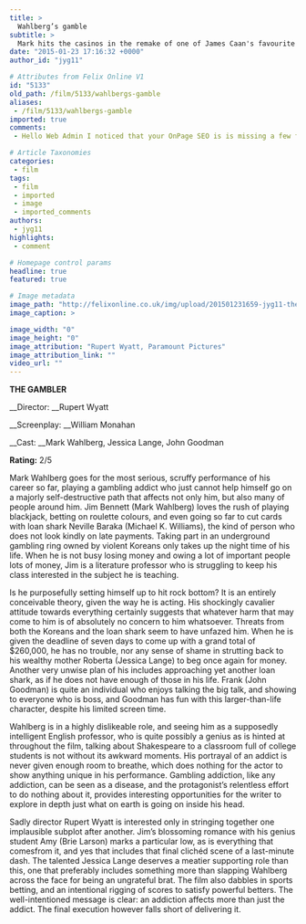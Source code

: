 ```yaml
---
title: >
  Wahlberg’s gamble
subtitle: >
  Mark hits the casinos in the remake of one of James Caan's favourite films
date: "2015-01-23 17:16:32 +0000"
author_id: "jyg11"

# Attributes from Felix Online V1
id: "5133"
old_path: /film/5133/wahlbergs-gamble
aliases:
 - /film/5133/wahlbergs-gamble
imported: true
comments:
 - Hello Web Admin I noticed that your OnPage SEO is is missing a few factors for one you do not use all three H tags in your post also I notice that you are not using bold or italics properly in your SEO optimization OnPage SEO means more now than ever since the new Google update Panda No longer are backlinks and simply pinging or sending out a RSS feed the key to getting Google PageRank or Alexa Rankings You now NEED OnPage SEO So what is good OnPage SEOFirst your keyword must appear in the titleThen it must appear in the URLYou have to optimize your keyword and make sure that it has a nice keyword density of 35 in your article with relevant LSI Latent Semantic Indexing Then you should spread all H1H2H3 tags in your articleYour Keyword should appear in your first paragraph and in the last sentence of the page You should have relevant usage of Bold and italics of your keywordThere should be one internal link to a page on your blog and you should have one image with an alt tag that has y

# Article Taxonomies
categories:
 - film
tags:
 - film
 - imported
 - image
 - imported_comments
authors:
 - jyg11
highlights:
 - comment

# Homepage control params
headline: true
featured: true

# Image metadata
image_path: "http://felixonline.co.uk/img/upload/201501231659-jyg11-the-gambler-cmyk.jpg"
image_caption: >

image_width: "0"
image_height: "0"
image_attribution: "Rupert Wyatt, Paramount Pictures"
image_attribution_link: ""
video_url: ""
---
```


__THE GAMBLER__

__Director: __Rupert Wyatt

__Screenplay: __William Monahan

__Cast: __Mark Wahlberg, Jessica Lange, John Goodman

__Rating:__ 2/5

Mark Wahlberg goes for the most serious, scruffy performance of his career so far, playing a gambling addict who just cannot help himself go on a majorly self-destructive path that affects not only him, but also many of people around him. Jim Bennett (Mark Wahlberg) loves the rush of playing blackjack, betting on roulette colours, and even going so far to cut cards with loan shark Neville Baraka (Michael K. Williams), the kind of person who does not look kindly on late payments. Taking part in an underground gambling ring owned by violent Koreans only takes up the night time of his life. When he is not busy losing money and owing a lot of important people lots of money, Jim is a literature professor who is struggling to keep his class interested in the subject he is teaching.

Is he purposefully setting himself up to hit rock bottom? It is an entirely conceivable theory, given the way he is acting. His shockingly cavalier attitude towards everything certainly suggests that whatever harm that may come to him is of absolutely no concern to him whatsoever. Threats from both the Koreans and the loan shark seem to have unfazed him. When he is given the deadline of seven days to come up with a grand total of $260,000, he has no trouble, nor any sense of shame in strutting back to his wealthy mother Roberta (Jessica Lange) to beg once again for money. Another very unwise plan of his includes approaching yet another loan shark, as if he does not have enough of those in his life. Frank (John Goodman) is quite an individual who enjoys talking the big talk, and showing to everyone who is boss, and Goodman has fun with this larger-than-life character, despite his limited screen time.

Wahlberg is in a highly dislikeable role, and seeing him as a supposedly intelligent English professor, who is quite possibly a genius as is hinted at throughout the film, talking about Shakespeare to a classroom full of college students is not without its awkward moments. His portrayal of an addict is never given enough room to breathe, which does nothing for the actor to show anything unique in his performance. Gambling addiction, like any addiction, can be seen as a disease, and the protagonist’s relentless effort to do nothing about it, provides interesting opportunities for the writer to explore in depth just what on earth is going on inside his head.

Sadly director Rupert Wyatt is interested only in stringing together one implausible subplot after another. Jim’s blossoming romance with his genius student Amy (Brie Larson) marks a particular low, as is everything that comesfrom it, and yes that includes that final clichéd scene of a last-minute dash. The talented Jessica Lange deserves a meatier supporting role than this, one that preferably includes something more than slapping Wahlberg across the face for being an ungrateful brat. The film also dabbles in sports betting, and an intentional rigging of scores to satisfy powerful betters. The well-intentioned message is clear: an addiction affects more than just the addict. The final execution however falls short of delivering it.
